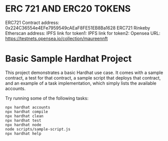 # ERC 721 AND ERC20 TOKENS
ERC721 Contract address: 0x224C36554e4EFe7959549cAEaF8FE51EB8Ba1628
ERC721 Rinkeby Etherscan address:
IPFS link for token1:
IPFS link for token2:
Opensea URL: https://testnets.opensea.io/collection/maureennft
# Basic Sample Hardhat Project

This project demonstrates a basic Hardhat use case. It comes with a sample contract, a test for that contract, a sample script that deploys that contract, and an example of a task implementation, which simply lists the available accounts.

Try running some of the following tasks:

```shell
npx hardhat accounts
npx hardhat compile
npx hardhat clean
npx hardhat test
npx hardhat node
node scripts/sample-script.js
npx hardhat help
```
